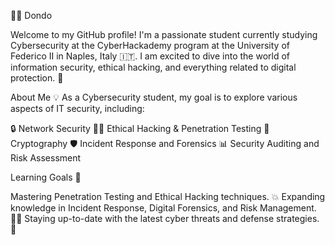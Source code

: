 👨‍💻 Dondo

Welcome to my GitHub profile! I'm a passionate student currently studying Cybersecurity at the CyberHackademy program at the University of Federico II in Naples, Italy 🇮🇹. I am excited to dive into the world of information security, ethical hacking, and everything related to digital protection. 🔐

About Me 💡
As a Cybersecurity student, my goal is to explore various aspects of IT security, including:

🔒 Network Security
🕵️‍♂️ Ethical Hacking & Penetration Testing
🔑 Cryptography
🛡️ Incident Response and Forensics
📊 Security Auditing and Risk Assessment

Learning Goals 🎯

Mastering Penetration Testing and Ethical Hacking techniques. 💥
Expanding knowledge in Incident Response, Digital Forensics, and Risk Management. 🕵️‍♂️
Staying up-to-date with the latest cyber threats and defense strategies. 🔐

<!--
**Dondo-98/Dondo-98** is a ✨ _special_ ✨ repository because its `README.md` (this file) appears on your GitHub profile.

Here are some ideas to get you started:

- 🔭 I’m currently working on ...
- 🌱 I’m currently learning ...
- 👯 I’m looking to collaborate on ...
- 🤔 I’m looking for help with ...
- 💬 Ask me about ...
- 📫 How to reach me: ...
- 😄 Pronouns: ...
- ⚡ Fun fact: ...
-->

